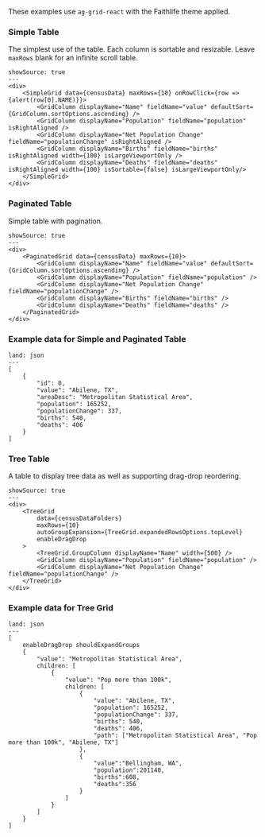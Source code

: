 These examples use `ag-grid-react` with the Faithlife theme applied.

### Simple Table

The simplest use of the table. Each column is sortable and resizable. Leave `maxRows` blank for an infinite scroll table.

```react
showSource: true
---
<div>
	<SimpleGrid data={censusData} maxRows={10} onRowClick={row => {alert(row[0].NAME)}}>
		<GridColumn displayName="Name" fieldName="value" defaultSort={GridColumn.sortOptions.ascending} />
		<GridColumn displayName="Population" fieldName="population" isRightAligned />
		<GridColumn displayName="Net Population Change" fieldName="populationChange" isRightAligned />
		<GridColumn displayName="Births" fieldName="births" isRightAligned width={100} isLargeViewportOnly />
		<GridColumn displayName="Deaths" fieldName="deaths" isRightAligned width={100} isSortable={false} isLargeViewportOnly/>
	</SimpleGrid>
</div>
```

### Paginated Table

Simple table with pagination.

```react
showSource: true
---
<div>
	<PaginatedGrid data={censusData} maxRows={10}>
		<GridColumn displayName="Name" fieldName="value" defaultSort={GridColumn.sortOptions.ascending} />
		<GridColumn displayName="Population" fieldName="population" />
		<GridColumn displayName="Net Population Change" fieldName="populationChange" />
		<GridColumn displayName="Births" fieldName="births" />
		<GridColumn displayName="Deaths" fieldName="deaths" />
	</PaginatedGrid>
</div>
```

### Example data for Simple and Paginated Table

```code
land: json
---
[
	{
		"id": 0,
		"value": "Abilene, TX",
		"areaDesc": "Metropolitan Statistical Area",
		"population": 165252,
		"populationChange": 337,
		"births": 540,
		"deaths": 406
	}
]
```

### Tree Table

A table to display tree data as well as supporting drag-drop reordering.

```react
showSource: true
---
<div>
	<TreeGrid
		data={censusDataFolders}
		maxRows={10}
		autoGroupExpansion={TreeGrid.expandedRowsOptions.topLevel}
		enableDragDrop
	>
		<TreeGrid.GroupColumn displayName="Name" width={500} />
		<GridColumn displayName="Population" fieldName="population" />
		<GridColumn displayName="Net Population Change" fieldName="populationChange" />
	</TreeGrid>
</div>
```

### Example data for Tree Grid

```code
land: json
---
[
	enableDragDrop shouldExpandGroups
	{
		"value": "Metropolitan Statistical Area",
		children: [
			{
				"value": "Pop more than 100k",
				children: [
					{
						"value": "Abilene, TX",
						"population": 165252,
						"populationChange": 337,
						"births": 540,
						"deaths": 406,
						"path": ["Metropolitan Statistical Area", "Pop more than 100k", "Abilene, TX"]
					},
					{
						"value":"Bellingham, WA",
						"population":201140,
						"births":608,
						"deaths":356
					}
				]
			}
		]
	}
]
```
